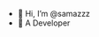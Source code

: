 - 👋 Hi, I’m @samazzz
- 👀 A Developer

<!---
samazzz/samazzz is a ✨ special ✨ repository because its `README.md` (this file) appears on your GitHub profile.
You can click the Preview link to take a look at your changes.
--->
